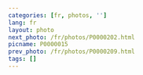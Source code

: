 ```yaml
---
categories: [fr, photos, '']
lang: fr
layout: photo
next_photo: /fr/photos/P0000202.html
picname: P0000015
prev_photo: /fr/photos/P0000209.html
tags: []
---
```

